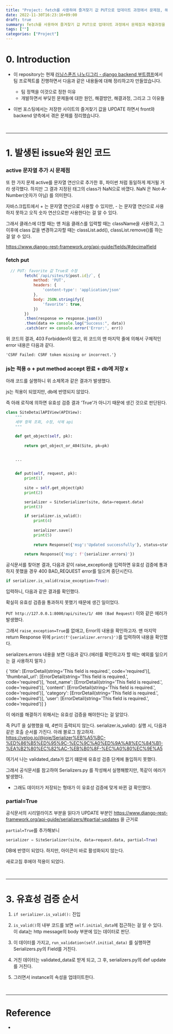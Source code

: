 ```yaml
---
title: "Project: fetch를 사용하여 즐겨찾기 값 PUT으로 업데이트 과정에서 문제점, 해결과정 그리고 유효성 검증 흐름"
date: 2022-11-30T16:23:16+09:00
draft: true
summary: fetch를 사용하여 즐겨찾기 값 PUT으로 업데이트 과정에서 문제점과 해결과정을 기록해본다. 그리고, Update serializer를 작성하면서 알게된 유효성 검증 흐름을 정리해본다.
tags: [""]
categories: ["Project"]
---
```

# 0. Introduction

- 이 repository는 현재 [러닝스푼즈 나노디그리 - django backend 부트캠프](https://learningspoons.com/course/detail/django-backend/)에서 팀 프로젝트를 진행하면서 다음과 같은 내용들에 대해 정리하고자 만들었습니다. 
    - 팀 정책을 이것으로 정한 이유 
    - 개발하면서 부딪힌 문제들에 대한 원인, 해결방안, 해결과정, 그리고 그 이유들

- 이번 포스팅에서는 저장한 사이트의 즐겨찾기 값을 UPDATE 하면서 front와 backend 양측에서 겪은 문제를 정리했습니다.

&nbsp;

---
# 1. 발생된 issue와 원인 코드

### active 문자열 추가 시 문제점
또 한 가지 문제 active를 문자열 연산으로 추가한 후, 파이썬 처럼 동일하게 제거될 거라 생각했다. 
하지만 그 결과 지정된 태그의 class가 NaN으로 바꼈다. 
NaN 은 Not-A-Number(숫자가 아님) 를 의미한다. 

자바스크립트에서 + 는 문자열 연산으로 사용할 수 있지만, - 는 문자열 연산으로 사용하지 못하고 오직 숫자 연산으로만 사용한다는 걸 알 수 있다. 

그래서 클래스에 더할 때는  맨 처음 클래스를 입력할 때는 className을 사용하고, 그 이후에 class 값을 변경하고자할 때는 classList.add(), classList.remove()를 하는 걸 알 수 있다. 


https://www.django-rest-framework.org/api-guide/fields/#decimalfield

### fetch put 

```js
  // PUT: favorite 값 True로 수정
        fetch(`/api/sites/${post.id}/`, {
            method: 'PUT',
            headers: {
                'content-type': 'application/json'
            },
            body: JSON.stringify({
                'favorite': true,
            })
        })
        .then(response => response.json())
        .then(data => console.log("Success:", data))
        .catch(err => console.error('Error:', err))
```

위 코드의 결과, 403 Forbidden이 떴고, 위 코드의 맨 마지막 줄에 의해서 구체적인 error 내용은 다음과 같다.

`'CSRF Failed: CSRF token missing or incorrect.'}`




### js는 적용 o + put method accept 완료 + db에 저장 x

아래 코드를 실행하니 위 소제목과 같은 결과가 발생했다. 

js는 적용이 되었지만, db에 반영되지 않았다.  

즉 아래 로직에 의하면 유효성 검증 결과 'True'가 아니기 때문에 생긴 것으로 판단된다. 

```python
class SiteDetailAPIView(APIView):
    """
    세부 항목 조회, 수정, 삭제 api
    """

    def get_object(self, pk):
        
        return get_object_or_404(Site, pk=pk)


    ...
    

    def put(self, request, pk):
        print(1)
        
        site = self.get_object(pk)
        print(2)

        serializer = SiteSerializer(site, data=request.data)
        print(3)

        if serializer.is_valid():
            print(4)
           
            serializer.save()
            print(5)
            
            return Response({'msg':'Updated successfully'}, status=status.HTTP_202_ACCEPTED)
      
        return Response({'msg': f'{serializer.errors}'})

```

공식문서를 찾아본 결과, 다음과 같이 raise_exception을 입력하면 유효성 검증에 통과하지 못했을 경우 400 BAD_REQUEST error를 일으켜 중단시킨다.

```python
if serializer.is_valid(raise_exception=True):
```

입력하니, 다음과 같은 결과를 확인했다. 

확실히 유효성 검증을 통과하지 못했기 때문에 생긴 일이었다. 

`PUT http://127.0.0.1:8000/api/sites/1/ 400 (Bad Request)` 이와 같은 에러가 발생했다.  


그래서 `raise_exception=True`를 없애고, Error의 내용을 확인하고자. 맨 마지막 return Response 위에 `print(f'{serializer.errors}')`를 입력하여 내용을 확인했다. 

serializers.errors 내용을 보면 다음과 같다.(에러를 확인하고자 할 때는 예외를 일으키는 걸 사용하지 말자.)

{
'title': [ErrorDetail(string='This field is required.', code='required')], 
'thumbnail_url': [ErrorDetail(string='This field is required.', code='required')], 
'host_name': [ErrorDetail(string='This field is required.', code='required')], 
'content': [ErrorDetail(string='This field is required.', code='required')], 
'category': [ErrorDetail(string='This field is required.', code='required')], 
'user': [ErrorDetail(string='This field is required.', code='required')]
}



이 에러를 해결하기 위해서는 유효성 검증을 해야한다는 걸 알았다.

즉 PUT 을 실행했을 때, 4번이 출력되지 않는다. 
serializer.is_valid(): 실행 시, 다음과 같은 호출 순서를 가진다. 아래 블로그 참고하자.
https://velog.io/@joje/Serializer%EB%A5%BC-%ED%86%B5%ED%95%9C-%EC%9C%A0%ED%9A%A8%EC%84%B1-%EA%B2%80%EC%82%AC-%EB%B0%8F-%EC%A0%80%EC%9E%A5

여기서 나는 validated_data가 없기 떄문에 유효성 검증 단계에 돌입하지 못했다. 

그래서 공식문서를 참고하여 Serializers.py 를 작성해서 실행해봤지만, 똑같이 에러가 발생했다. 

- 그래도 데이터가 저장되는 형태가 이 유효성 검증에 맞게 바뀐 걸 확인했다. 

### partial=True

공식문서의 시리얼라이즈 부분을 읽다가 UPDATE 부분인 https://www.django-rest-framework.org/api-guide/serializers/#partial-updates 을 근거로

`partial=True`를 추가해보니

```python
serializer = SiteSerializer(site, data=request.data, partial=True)
```

DB에 반영이 되었다. 하지만, 아이콘이 바로 활성화되지 않는다. 

새로고침 후에야 적용이 되었다. 


&nbsp;

---

# 3. 유효성 검증 순서

1. `if serializer.is_valid():` 진입

2. `is_valid()`의 내부 코드를 보면 `self.initial_data`에 접근하는 걸 알 수 있다. 이 data는 http message의 body 부분에 있는 데이터로 판단. 

3. 이 데이터를 가지고, `run_validation(self.initial_data)` 를 실행하면 Serializers.py의 Field를 거친다.  

4. 거친 데이터는 validated_data로 받게 되고, 그 후, serializers.py의 def update를 거친다.

5. 그러면서 instance의 속성을 업데이트한다.  



&nbsp;

---

# Reference 
- []()